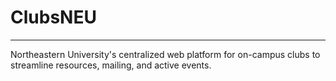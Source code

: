 # ClubsNEU

---

Northeastern University's centralized web platform for on-campus clubs to streamline resources, mailing, and active events.